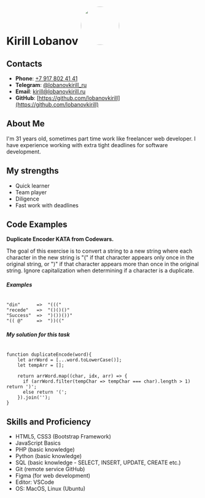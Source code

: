 # Kirill Lobanov [<img src="https://avatars.githubusercontent.com/u/24450360?v=4" width="100" style="border-radius: 50%;" />](https://avatars.githubusercontent.com/u/24450360?v=4)

## Contacts

- **Phone**: [+7 917 802 41 41](tel:+79178024141)
- **Telegram**: [@lobanovkirill_ru](https://t.me/lobanovkirill_ru)
- **Email**: [kirill@lobanovkirill.ru](mailto:kirill@lobanovkirill.ru)
- **GitHub**: [https://github.com/lobanovkirill](https://github.com/lobanovkirill)

## About Me

I'm 31 years old, sometimes part time work like freelancer web developer. I have experience working with extra tight deadlines for software development.

## My strengths

- Quick learner
- Team player
- Diligence
- Fast work with deadlines

## Code Examples

**Duplicate Encoder KATA from Codewars.**

The goal of this exercise is to convert a string to a new string where each character in the new string is "(" if that character appears only once in the original string, or ")" if that character appears more than once in the original string. Ignore capitalization when determining if a character is a duplicate.

##### Examples

```

"din"      =>  "((("
"recede"   =>  "()()()"
"Success"  =>  ")())())"
"(( @"     =>  "))(("

```

##### My solution for this task

```

function duplicateEncode(word){
    let arrWord = [...word.toLowerCase()];
    let tempArr = [];

    return arrWord.map((char, idx, arr) => {
      if (arrWord.filter(tempChar => tempChar === char).length > 1) return ')';
      else return '(';
    }).join('');
}

```

## Skills and Proficiency

- HTML5, CSS3 (Bootstrap Framework)
- JavaScript Basics
- PHP (basic knowledge)
- Python (basic knowledge)
- SQL (basic knowledge - SELECT, INSERT, UPDATE, CREATE etc.)
- Git (remote service GitHub)
- Figma (for web development)
- Editor: VSCode
- OS: MacOS, Linux (Ubuntu)
